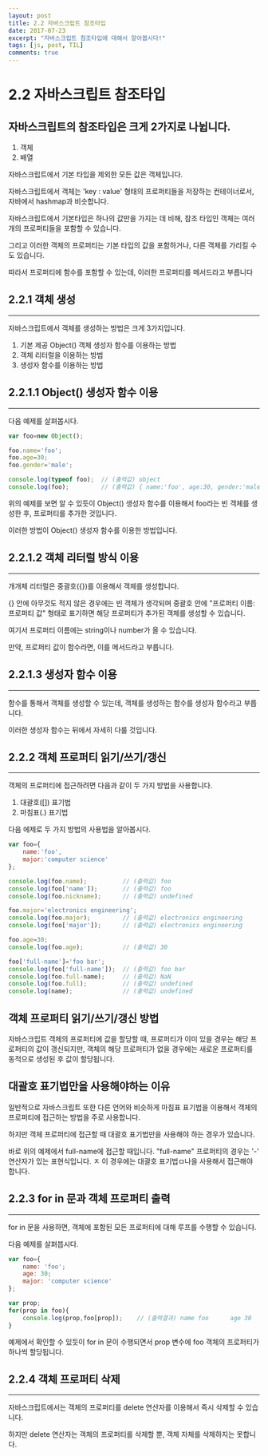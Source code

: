 ```yaml
---
layout: post
title: 2.2 자바스크립트 참조타입
date: 2017-07-23
excerpt: "자바스크립트 참조타입에 대해서 알아봅시다!"
tags: [js, post, TIL]
comments: true
---
```

2.2 자바스크립트 참조타입
=======================

## 자바스크립트의 참조타입은 크게 2가지로 나뉩니다.
1. 객체
2. 배열

자바스크립트에서 기본 타입을 제외한 모든 값은 객체입니다. 

자바스크립트에서 객체는 'key : value' 형태의 프로퍼티들을 저장하는 컨테이너로서, 자바에서 hashmap과 비슷합니다.

자바스크립트에서 기본타입은 하나의 값만을 가지는 데 비해, 참조 타입인 객체는 여러 개의 프로퍼티들을 포함할 수 있습니다.

그리고 이러한 객체의 프로퍼티는 기본 타입의 값을 포함하거나, 다른 객체를 가리킬 수도 있습니다. 

따라서 프로퍼티에 함수를 포함할 수 있는데, 이러한 프로퍼티를 메서드라고 부릅니다

## 2.2.1 객체 생성
--------------

자바스크립트에서 객체를 생성하는 방법은 크게 3가지입니다.

1. 기본 제공 Object() 객체 생성자 함수를 이용하는 방법
2. 객체 리터럴을 이용하는 방법
3. 생성자 함수를 이용하는 방법

## 2.2.1.1 Object() 생성자 함수 이용
--------------------------------

다음 예제를 살펴봅시다.

```js
var foo=new Object();

foo.name='foo';
foo.age=30;
foo.gender='male';

console.log(typeof foo);  // (출력값) object
console.log(foo);         // (출력값) { name:'foo', age:30, gender:'male'}
```

위의 예제를 보면 알 수 있듯이 Object() 생성자 함수를 이용해서 foo라는 빈 객체를 생성한 후, 프로퍼티를 추가한 것입니다.

이러한 방법이 Object() 생성자 함수를 이용한 방법입니다.

## 2.2.1.2 객체 리터럴 방식 이용
----------------------------

개개체 리터럴은 중괄호({})를 이용해서 객체를 생성합니다. 

{} 안에 아무것도 적지 않은 경우에는 빈 객체가 생각되며 중괄호 안에 "프로퍼티 이름:프로퍼티 값" 형태로 표기하면 해당 프로퍼티가 추가된 객체를 생성할 수 있습니다.

여기서 프로퍼티 이름에는 string이나 number가 올 수 있습니다.

만약, 프로퍼티 값이 함수라면, 이를 메서드라고 부릅니다.

## 2.2.1.3 생성자 함수 이용
-----------------------

함수를 통해서 객체를 생성할 수 있는데, 객체를 생성하는 함수를 생성자 함수라고 부릅니다.

이러한 생성자 함수는 뒤에서 자세히 다룰 것입니다.

## 2.2.2 객체 프로퍼티 읽기/쓰기/갱신
--------------------------------

객체의 프로퍼티에 접근하려면 다음과 같이 두 가지 방법을 사용합니다.

1. 대괄호([]) 표기법
2. 마침표(.) 표기법

다음 에제로 두 가지 방법의 사용법을 알아봅시다.

```js
var foo={
    name:'foo',
    major:'computer science'
};

console.log(foo.name);          // (출력값) foo
console.log(foo['name']);       // (출력값) foo
console.log(foo.nickname);      // (출력값) undefined

foo.major='electronics engineering';
console.log(foo.major);         // (출력값) electronics engineering
console.log(foo['major']);      // (출력값) electronics engineering

foo.age=30;
console.log(foo.age);           // (출력값) 30

foo['full-name']='foo bar';     
console.log(foo['full-name']);  // (출력값) foo bar
console.log(foo.full-name);     // (출력값) NaN
console.log(foo.full);          // (출력값) undefined
console.log(name);              // (출력값) undefined
```

객체 프로퍼티 읽기/쓰기/갱신 방법
------------------------------

자바스크립트 객체의 프로퍼티에 값을 할당할 때, 프로퍼티가 이미 있을 경우는 해당 프로퍼티의 값이 갱신되지만, 
객체의 해당 프로퍼티가 없을 경우에는 새로운 프로퍼티를 동적으로 생성된 후 값이 할당됩니다.

대괄호 표기법만을 사용해야하는 이유
--------------------------------

일반적으로 자바스크립트 또한 다른 언어와 비슷하게 마침표 표기법을 이용해서 객체의 프로퍼티에 접근하는 방법을 주로 사용합니다.

하지만 객체 프로퍼티에 접근할 때 대괄호 표기법만을 사용해야 하는 경우가 있습니다.

바로 위의 예제에서 full-name에 접근할 때입니다. "full-name" 프로퍼티의 경우는 '-' 연산자가 있는 표현식입니다. 
ㅈ
이 경우에는 대괄호 표기법ㅁ나을 사용해서 접근해야 합니다.

## 2.2.3 for in 문과 객체 프로퍼티 출력
----------------------------------

for in 문을 사용하면, 객체에 포함된 모든 프로퍼티에 대해 루프를 수행할 수 있습니다.

다음 예제를 살펴븝시다.

```js
var foo={
    name: 'foo';
    age: 30;
    major: 'computer science'
};

var prop;
for(prop in foo){
    console.log(prop,foo[prop]);    // (출력결과) name foo      age 30      major 'computer science'
}
```

예제에서 확인할 수 있듯이 for in 문이 수행되면서 prop 변수에 foo 객체의 프로퍼티가 하나씩 할당됩니다.

## 2.2.4 객체 프로퍼티 삭제
-----------------------

자바스크립트에서는 객체의 프로퍼티를 delete 연산자를 이용해서 즉시 삭제할 수 있습니다.

하지만 delete 연산자는 객체의 프로퍼티를 삭제할 뿐, 객체 자체를 삭제하지는 못합니다.
